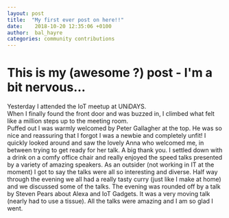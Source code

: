 ```yaml
---
layout: post
title:  "My first ever post on here!!"
date:    2018-10-20 12:35:06 +0100
author:  bal_hayre
categories: community contributions
---
```

# This is my (awesome ?) post - I'm a bit nervous...
Yesterday I attended the IoT meetup at UNiDAYS.  
When I finally found the front door and was buzzed in, 
I climbed what felt like a million steps up to the meeting room.  
Puffed out I was warmly welcomed by Peter Gallagher at the top.
He was so nice and reassuring that I forgot I was a newbie and completely unfit!
I quickly looked around and saw the lovely Anna who welcomed me, 
in between trying to get ready for her talk.  A big thank you.
I settled down with a drink on a comfy office chair and 
really enjoyed the speed talks presented by a variety of amazing speakers.
As an outsider (not working in IT at the moment) I got to say the talks 
were all so interesting and diverse. Half way through the evening we all 
had a really tasty curry (just like I make at home) and we discussed some of the talks.
The evening was rounded off by a talk by Steven Pears about Alexa and IoT Gadgets. 
It was a very moving talk (nearly had to use a tissue).
All the talks were amazing and I am so glad I went. 

